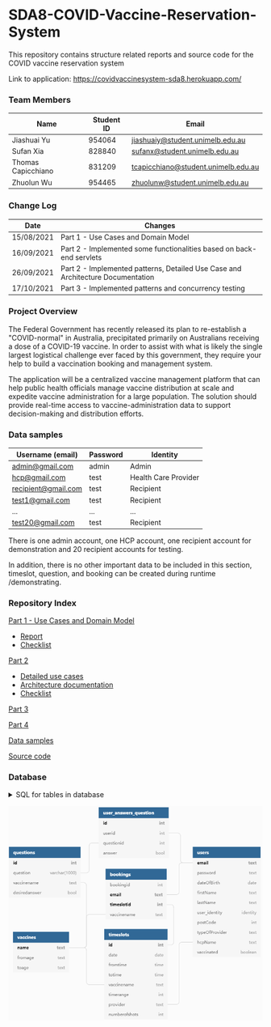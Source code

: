 # SDA8-COVID-Vaccine-Reservation-System

This repository contains structure related reports and source code for the COVID vaccine reservation system

Link to application: https://covidvaccinesystem-sda8.herokuapp.com/

### Team Members

| Name               | Student ID | Email                               |
| ------------------ | ---------- | ----------------------------------- |
| Jiashuai Yu        | 954064     | jiashuaiy@student.unimelb.edu.au    |
| Sufan Xia          | 828840     | sufanx@student.unimelb.edu.au       |
| Thomas Capicchiano | 831209     | tcapicchiano@student.unimelb.edu.au |
| Zhuolun Wu         | 954465     | zhuolunw@student.unimelb.edu.au     |

### Change Log

| Date       | Changes                                                      |
| ---------- | ------------------------------------------------------------ |
| 15/08/2021 | Part 1 - Use Cases and Domain Model                          |
| 16/09/2021 | Part 2 - Implemented some functionalities based on back-end servlets |
| 26/09/2021 | Part 2 - Implemented patterns, Detailed Use Case and Architecture Documentation |
| 17/10/2021 | Part 3 - Implemented patterns and concurrency testing        |

### Project Overview

The Federal Government has recently released its plan to re-establish a "COVID-normal" in Australia, precipitated primarily on Australians receiving a dose of a COVID-19 vaccine. In order to assist with what is likely the single largest logistical challenge ever faced by this government, they require your help to build a vaccination booking and management system.

The application will be a centralized vaccine management platform that can help public health officials manage vaccine distribution at scale and expedite vaccine administration for a large population. The solution should provide real-time access to vaccine-administration data to support decision-making and distribution efforts.

### Data samples

| Username (email)    | Password | Identity             |
| ------------------- | -------- | -------------------- |
| admin@gmail.com     | admin    | Admin                |
| hcp@gmail.com       | test     | Health Care Provider |
| recipient@gmail.com | test     | Recipient            |
| test1@gmail.com     | test     | Recipient            |
| ...                 | ...      | ...                  |
| test20@gmail.com    | test     | Recipient            |

There is one admin account, one HCP account, one recipient account for demonstration and 20 recipient accounts for testing.

In addition, there is no other important data to be included in this section, timeslot, question, and booking can be created during runtime /demonstrating.

### Repository Index

[Part 1 - Use Cases and Domain Model](docs/part1)

- [Report](docs/part1/part_1_use_cases.pdf)
- [Checklist](docs/part1/Checklist%20Part%201.pdf)

[Part 2](docs/part2)

* [Detailed use cases](docs/part2/detailed%20use%20cases.pdf)
* [Architecture documentation](docs/part2/architecture%20documention.pdf)
* [Checklist](docs/part2/Checklist%20Part%202.pdf)

[Part 3](docs/part3)

[Part 4](docs/part4)

[Data samples](docs/data-samples)

[Source code](src)

### Database
<details>
<summary>SQL for tables in database</summary>

```sql
CREATE TYPE identity AS ENUM ('Admin', 'Health Care Provider', 'Recipient');

CREATE TABLE users
(
    email text UNIQUE,
    password text default 123456,
    dateOfBirth date default '1900-01-01',
    firstName text default 'Default firstname',
    lastName text default 'Default lastname',
    user_identity identity,
    postCode integer default 0,
    typeOfProvider text default '----',
    hcpName text UNIQUE,
    vaccinated boolean DEFAULT False,
    PRIMARY KEY (email)
);

CREATE TABLE vaccines
(
    name text,
    fromage text,
    toage text,
    PRIMARY KEY (name)
);


CREATE TABLE timeslots
(
    id SERIAL UNIQUE,
    date date,
    fromtime time,
    totime time,
    provider text,
    numberofshots integer,
    vaccinename text,
    PRIMARY KEY (id),
    FOREIGN KEY (provider) REFERENCES users(hcpname),
    FOREIGN KEY (vaccinename) REFERENCES vaccines(name)
);

CREATE TABLE bookings
(
    bookingid SERIAL UNIQUE,
    email text,
    timeslotid integer,
    vaccinename text,
    PRIMARY KEY (email, timeslotid),
    FOREIGN KEY (email) REFERENCES users(email),
    FOREIGN KEY (timeslotid) REFERENCES timeslots(id),
    FOREIGN KEY (vaccinename) REFERENCES vaccines(name)
);

CREATE TABLE questions
(
    id SERIAL UNIQUE,
    vaccinename text,
    question varchar(1000),
    desiredanswer bool,
    PRIMARY KEY (id),
    FOREIGN KEY (vaccinename) REFERENCES vaccines(name)
);

CREATE TABLE user_answers_question
(
    id SERIAL UNIQUE,
    userid text,
    questionid integer,
    answer bool,
    PRIMARY KEY (id),
    FOREIGN KEY (userid) REFERENCES users(email),
    FOREIGN KEY (questionid) REFERENCES questions(id)
);

INSERT INTO users(email, password,user_identity) VALUES ('admin@gmail.com', '$shiro1$SHA-256$500000$v4eixUCvn6V9KSudK8Ne7g==$Nelv3843Bf6h3oBPp4EBU+qNCDu+tf5dDGcdQIIngDs=','Admin');
INSERT INTO vaccines(name, fromAge,toAge) VALUES ('AstraZeneca', '50','200');
INSERT INTO vaccines(name, fromAge,toAge) VALUES ('Pfizer', '0','200');
INSERT INTO questions(vaccinename, question, desiredanswer) VALUES ('AstraZeneca', 'Is your age above 50?', true);
INSERT INTO questions(vaccinename, question, desiredanswer) VALUES ('Pfizer', 'Do you have heart disease?', false);
INSERT INTO questions(vaccinename, question, desiredanswer) VALUES ('AstraZeneca', 'Are you a SUPERMAN?', true);
```
</details>

![](docs\report%20src\database.png)
